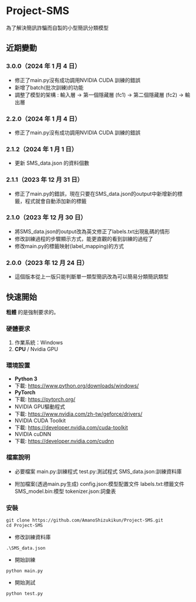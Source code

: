 # Project-SMS

為了解決簡訊詐騙而自製的小型簡訊分類模型

## 近期變動
### 3.0.0（2024 年 1 月 4 日）
- 修正了main.py沒有成功調用NVIDIA CUDA 訓練的錯誤
- 新增了batch(批次訓練)的功能
- 調整了模型的架構 : 輸入層 → 第一個隱藏層 (fc1) → 第二個隱藏層 (fc2) → 輸出層

### 2.2.0（2024 年 1 月 4 日）
- 修正了main.py沒有成功調用NVIDIA CUDA 訓練的錯誤

### 2.1.2（2024 年 1 月 1 日）
- 更新 SMS_data.json 的資料個數

### 2.1.1（2023 年 12 月 31 日）
- 修正了main.py的錯誤，現在只要在SMS_data.json的output中新增新的標籤，程式就會自動添加新的標籤

### 2.1.0（2023 年 12 月 30 日）
- 將SMS_data.json的output改為英文修正了labels.txt出現亂碼的情形
- 修改訓練過程的步驟顯示方式，能更直觀的看到訓練的過程了
- 修改main.py的標籤映射(label_mapping)的方式

### 2.0.0（2023 年 12 月 24 日）
- 這個版本從上一版只能判斷單一類型簡訊改為可以簡易分類簡訊類型

## 快速開始
 **粗體** 的是強制要求的。
 
### 硬體要求
1. 作業系統：Windows
1. **CPU** / Nvidia GPU

### 環境設置
- **Python 3**
- 下載: https://www.python.org/downloads/windows/
- **PyTorch**
- 下載: https://pytorch.org/
- NVIDIA GPU驅動程式
- 下載: https://www.nvidia.com/zh-tw/geforce/drivers/
- NVIDIA CUDA Toolkit
- 下載: https://developer.nvidia.com/cuda-toolkit
- NVIDIA cuDNN
- 下載: https://developer.nvidia.com/cudnn

### 檔案說明
- 必要檔案
  main.py:訓練程式
  test.py:測試程式
  SMS_data.json:訓練資料庫
  
- 附加檔案(透過main.py生成)
  config.json:模型配置文件
  labels.txt:標籤文件
  SMS_model.bin:模型
  tokenizer.json:詞彙表

### 安裝
```shell
git clone https://github.com/AmanoShizukikun/Project-SMS.git
cd Project-SMS
```

- 修改訓練資料庫
```shell
.\SMS_data.json
```

- 開始訓練
```shell
python main.py
```

- 開始測試
```shell
python test.py
```
